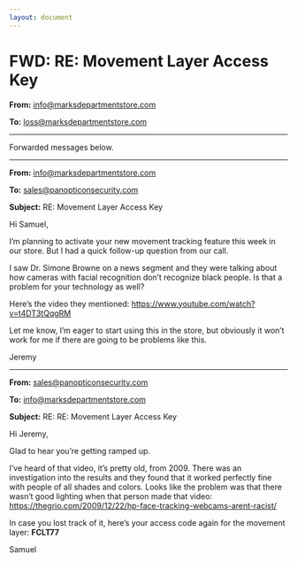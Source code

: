 ```yaml
---
layout: document
---
```

# FWD: RE: Movement Layer Access Key

**From:** info@marksdepartmentstore.com

**To:** loss@marksdepartmentstore.com

---

Forwarded messages below.

---

**From:** info@marksdepartmentstore.com

**To:** sales@panopticonsecurity.com

**Subject:** RE: Movement Layer Access Key

Hi Samuel,

I’m planning to activate your new movement tracking feature this week in our store. But I had a quick follow-up question from our call.

I saw Dr. Simone Browne on a news segment and they were talking about how cameras with facial recognition don’t recognize black people. Is that a problem for your technology as well?

Here’s the video they mentioned: <a target="_blank" href="https://www.youtube.com/watch?v=t4DT3tQqgRM">https://www.youtube.com/watch?v=t4DT3tQqgRM</a>

Let me know, I’m eager to start using this in the store, but obviously it won’t work for me if there are going to be problems like this.

Jeremy

---

**From:** sales@panopticonsecurity.com

**To:** info@marksdepartmentstore.com

**Subject:** RE: RE: Movement Layer Access Key

Hi Jeremy,

Glad to hear you’re getting ramped up.

I’ve heard of that video, it’s pretty old, from 2009. There was an investigation into the results and they found that it worked perfectly fine with people of all shades and colors. Looks like the problem was that there wasn’t good lighting when that person made that video: <a target="_blank" href="https://thegrio.com/2009/12/22/hp-face-tracking-webcams-arent-racist/">https://thegrio.com/2009/12/22/hp-face-tracking-webcams-arent-racist/</a>

In case you lost track of it, here’s your access code again for the movement layer: **FCLT77**

Samuel
